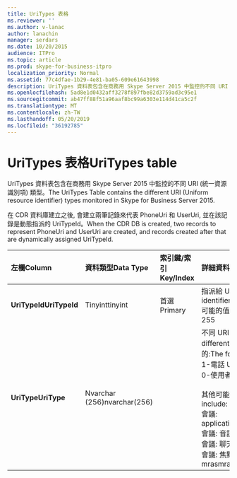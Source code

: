 ```yaml
---
title: UriTypes 表格
ms.reviewer: ''
ms.author: v-lanac
author: lanachin
manager: serdars
ms.date: 10/20/2015
audience: ITPro
ms.topic: article
ms.prod: skype-for-business-itpro
localization_priority: Normal
ms.assetid: 77c4dfae-1b29-4e81-ba05-609e61643998
description: UriTypes 資料表包含在商務用 Skype Server 2015 中監控的不同 URI (統一資源識別項) 類型。
ms.openlocfilehash: 5ad8e1d0432aff3278f897fbe82d3759ad3c95e1
ms.sourcegitcommit: ab47ff88f51a96aaf8bc99a6303e114d41ca5c2f
ms.translationtype: MT
ms.contentlocale: zh-TW
ms.lasthandoff: 05/20/2019
ms.locfileid: "36192785"
---
```

# <a name="uritypes-table"></a><span data-ttu-id="9c935-103">UriTypes 表格</span><span class="sxs-lookup"><span data-stu-id="9c935-103">UriTypes table</span></span>
 
<span data-ttu-id="9c935-104">UriTypes 資料表包含在商務用 Skype Server 2015 中監控的不同 URI (統一資源識別項) 類型。</span><span class="sxs-lookup"><span data-stu-id="9c935-104">The UriTypes Table contains the different URI (Uniform resource identifier) types monitored in Skype for Business Server 2015.</span></span>

<span data-ttu-id="9c935-105">在 CDR 資料庫建立之後, 會建立兩筆記錄來代表 PhoneUri 和 UserUri, 並在該記錄是動態指派的 UriTypeId。</span><span class="sxs-lookup"><span data-stu-id="9c935-105">When the CDR DB is created, two records to represent PhoneUri and UserUri are created, and records created after that are dynamically assigned UriTypeId.</span></span> 
  
|<span data-ttu-id="9c935-106">**左欄**</span><span class="sxs-lookup"><span data-stu-id="9c935-106">**Column**</span></span>|<span data-ttu-id="9c935-107">**資料類型**</span><span class="sxs-lookup"><span data-stu-id="9c935-107">**Data Type**</span></span>|<span data-ttu-id="9c935-108">**索引鍵/索引**</span><span class="sxs-lookup"><span data-stu-id="9c935-108">**Key/Index**</span></span>|<span data-ttu-id="9c935-109">**詳細資料**</span><span class="sxs-lookup"><span data-stu-id="9c935-109">**Details**</span></span>|
|:-----|:-----|:-----|:-----|
|<span data-ttu-id="9c935-110">**UriTypeId**</span><span class="sxs-lookup"><span data-stu-id="9c935-110">**UriTypeId**</span></span> <br/> |<span data-ttu-id="9c935-111">Tinyint</span><span class="sxs-lookup"><span data-stu-id="9c935-111">tinyint</span></span>  <br/> |<span data-ttu-id="9c935-112">首選</span><span class="sxs-lookup"><span data-stu-id="9c935-112">Primary</span></span>  <br/> |<span data-ttu-id="9c935-113">指派給 URI 類型的唯一識別碼。</span><span class="sxs-lookup"><span data-stu-id="9c935-113">Unique identifier assigned to a URI type.</span></span>  <br/> <span data-ttu-id="9c935-114">可能的值-0 至255</span><span class="sxs-lookup"><span data-stu-id="9c935-114">Possible values - 0 to 255</span></span> |
|<span data-ttu-id="9c935-115">**UriType**</span><span class="sxs-lookup"><span data-stu-id="9c935-115">**UriType**</span></span> <br/> |<span data-ttu-id="9c935-116">Nvarchar (256)</span><span class="sxs-lookup"><span data-stu-id="9c935-116">nvarchar(256)</span></span>  <br/> || <span data-ttu-id="9c935-117">不同 URI 類型的描述。</span><span class="sxs-lookup"><span data-stu-id="9c935-117">Descriptions of the different URI types.</span></span> <span data-ttu-id="9c935-118">下列值是預先指派的:</span><span class="sxs-lookup"><span data-stu-id="9c935-118">The following values are pre-assigned:</span></span> <br/>  <span data-ttu-id="9c935-119">1-電話 Uri</span><span class="sxs-lookup"><span data-stu-id="9c935-119">1 - Phone Uri</span></span> <br/>  <span data-ttu-id="9c935-120">0-使用者 Uri</span><span class="sxs-lookup"><span data-stu-id="9c935-120">0 - User Uri</span></span> <br/> <br/>  <span data-ttu-id="9c935-121">其他可能的類型包括:</span><span class="sxs-lookup"><span data-stu-id="9c935-121">Other possible types include:</span></span> <br/><span data-ttu-id="9c935-122">會議: applicationsharing</span><span class="sxs-lookup"><span data-stu-id="9c935-122">conf:applicationsharing</span></span> <br/> <span data-ttu-id="9c935-123">會議: 音訊-影片</span><span class="sxs-lookup"><span data-stu-id="9c935-123">conf:audio-video</span></span><br/> <span data-ttu-id="9c935-124">會議: 聊天</span><span class="sxs-lookup"><span data-stu-id="9c935-124">conf:chat</span></span><br/>    <span data-ttu-id="9c935-125">會議: 焦點</span><span class="sxs-lookup"><span data-stu-id="9c935-125">conf:focus</span></span><br/>   <span data-ttu-id="9c935-126">mras</span><span class="sxs-lookup"><span data-stu-id="9c935-126">mras</span></span><br/>
